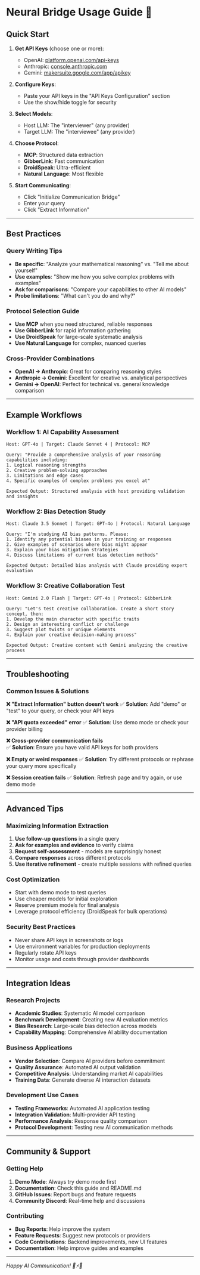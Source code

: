 # Neural Bridge Usage Guide 🚀

## Quick Start

1. **Get API Keys** (choose one or more):
   - OpenAI: [platform.openai.com/api-keys](https://platform.openai.com/api-keys)
   - Anthropic: [console.anthropic.com](https://console.anthropic.com)
   - Gemini: [makersuite.google.com/app/apikey](https://makersuite.google.com/app/apikey)

2. **Configure Keys**:
   - Paste your API keys in the "API Keys Configuration" section
   - Use the show/hide toggle for security

3. **Select Models**:
   - Host LLM: The "interviewer" (any provider)
   - Target LLM: The "interviewee" (any provider)

4. **Choose Protocol**:
   - **MCP**: Structured data extraction
   - **GibberLink**: Fast communication
   - **DroidSpeak**: Ultra-efficient 
   - **Natural Language**: Most flexible

5. **Start Communicating**:
   - Click "Initialize Communication Bridge"
   - Enter your query
   - Click "Extract Information"

---

## Best Practices

### Query Writing Tips
- **Be specific**: "Analyze your mathematical reasoning" vs. "Tell me about yourself"
- **Use examples**: "Show me how you solve complex problems with examples"
- **Ask for comparisons**: "Compare your capabilities to other AI models"
- **Probe limitations**: "What can't you do and why?"

### Protocol Selection Guide
- **Use MCP** when you need structured, reliable responses
- **Use GibberLink** for rapid information gathering
- **Use DroidSpeak** for large-scale systematic analysis
- **Use Natural Language** for complex, nuanced queries

### Cross-Provider Combinations
- **OpenAI → Anthropic**: Great for comparing reasoning styles
- **Anthropic → Gemini**: Excellent for creative vs. analytical perspectives  
- **Gemini → OpenAI**: Perfect for technical vs. general knowledge comparison

---

## Example Workflows

### Workflow 1: AI Capability Assessment
```
Host: GPT-4o | Target: Claude Sonnet 4 | Protocol: MCP

Query: "Provide a comprehensive analysis of your reasoning capabilities including:
1. Logical reasoning strengths
2. Creative problem-solving approaches  
3. Limitations and edge cases
4. Specific examples of complex problems you excel at"

Expected Output: Structured analysis with host providing validation and insights
```

### Workflow 2: Bias Detection Study
```
Host: Claude 3.5 Sonnet | Target: GPT-4o | Protocol: Natural Language

Query: "I'm studying AI bias patterns. Please:
1. Identify any potential biases in your training or responses
2. Give examples of scenarios where bias might appear
3. Explain your bias mitigation strategies
4. Discuss limitations of current bias detection methods"

Expected Output: Detailed bias analysis with Claude providing expert evaluation
```

### Workflow 3: Creative Collaboration Test
```
Host: Gemini 2.0 Flash | Target: GPT-4o | Protocol: GibberLink

Query: "Let's test creative collaboration. Create a short story concept, then:
1. Develop the main character with specific traits
2. Design an interesting conflict or challenge
3. Suggest plot twists or unique elements
4. Explain your creative decision-making process"

Expected Output: Creative content with Gemini analyzing the creative process
```

---

## Troubleshooting

### Common Issues & Solutions

**❌ "Extract Information" button doesn't work**
✅ **Solution**: Add "demo" or "test" to your query, or check your API keys

**❌ "API quota exceeded" error**
✅ **Solution**: Use demo mode or check your provider billing

**❌ Cross-provider communication fails**  
✅ **Solution**: Ensure you have valid API keys for both providers

**❌ Empty or weird responses**
✅ **Solution**: Try different protocols or rephrase your query more specifically

**❌ Session creation fails**
✅ **Solution**: Refresh page and try again, or use demo mode

---

## Advanced Tips

### Maximizing Information Extraction
1. **Use follow-up questions** in a single query
2. **Ask for examples and evidence** to verify claims  
3. **Request self-assessment** - models are surprisingly honest
4. **Compare responses** across different protocols
5. **Use iterative refinement** - create multiple sessions with refined queries

### Cost Optimization
- Start with demo mode to test queries
- Use cheaper models for initial exploration
- Reserve premium models for final analysis
- Leverage protocol efficiency (DroidSpeak for bulk operations)

### Security Best Practices
- Never share API keys in screenshots or logs
- Use environment variables for production deployments
- Regularly rotate API keys
- Monitor usage and costs through provider dashboards

---

## Integration Ideas

### Research Projects
- **Academic Studies**: Systematic AI model comparison
- **Benchmark Development**: Creating new AI evaluation metrics
- **Bias Research**: Large-scale bias detection across models
- **Capability Mapping**: Comprehensive AI ability documentation

### Business Applications  
- **Vendor Selection**: Compare AI providers before commitment
- **Quality Assurance**: Automated AI output validation
- **Competitive Analysis**: Understanding market AI capabilities
- **Training Data**: Generate diverse AI interaction datasets

### Development Use Cases
- **Testing Frameworks**: Automated AI application testing
- **Integration Validation**: Multi-provider API testing
- **Performance Analysis**: Response quality comparison
- **Protocol Development**: Testing new AI communication methods

---

## Community & Support

### Getting Help
1. **Demo Mode**: Always try demo mode first
2. **Documentation**: Check this guide and README.md
3. **GitHub Issues**: Report bugs and feature requests
4. **Community Discord**: Real-time help and discussions

### Contributing
- **Bug Reports**: Help improve the system
- **Feature Requests**: Suggest new protocols or providers
- **Code Contributions**: Backend improvements, new UI features
- **Documentation**: Help improve guides and examples

---

*Happy AI Communication! 🧠⚡🧠*
